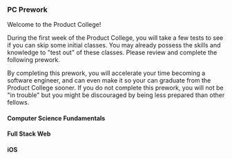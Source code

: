 ### PC Prework

Welcome to the Product College!

During the first week of the Product College, you will take a few tests to see if you can skip some initial classes. You may already possess the skills and knowledge to "test out" of these classes. Please review and complete the following prework.

By completing this prework, you will accelerate your time becoming a software engineer, and can even make it so your can graduate from the Product College sooner. If you do not complete this prework, you will not be "in trouble" but you might be discouraged by being less prepared than other fellows.

#### Computer Science Fundamentals



#### Full Stack Web


#### iOS
